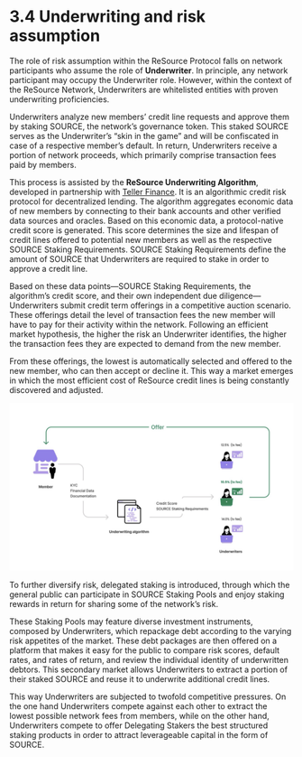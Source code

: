 # 3.4 Underwriting and risk assumption

The role of risk assumption within the ReSource Protocol falls on network participants who assume the role of **Underwriter**. In principle, any network participant may occupy the Underwriter role. However, within the context of the ReSource Network, Underwriters are whitelisted entities with proven underwriting proficiencies.

Underwriters analyze new members’ credit line requests and approve them by staking SOURCE, the network’s governance token. This staked SOURCE serves as the Underwriter’s “skin in the game” and will be confiscated in case of a respective member’s default. In return, Underwriters receive a portion of network proceeds, which primarily comprise transaction fees paid by members.

This process is assisted by the **ReSource Underwriting Algorithm**, developed in partnership with [Teller Finance](https://teller.finance). It is an algorithmic credit risk protocol for decentralized lending. The algorithm aggregates economic data of new members by connecting to their bank accounts and other verified data sources and oracles. Based on this economic data, a protocol-native credit score is generated. This score determines the size and lifespan of credit lines offered to potential new members as well as the respective SOURCE Staking Requirements. SOURCE Staking Requirements define the amount of SOURCE that Underwriters are required to stake in order to approve a credit line.

Based on these data points—SOURCE Staking Requirements, the algorithm’s credit score, and their own independent due diligence—Underwriters submit credit term offerings in a competitive auction scenario. These offerings detail the level of transaction fees the new member will have to pay for their activity within the network. Following an efficient market hypothesis, the higher the risk an Underwriter identifies, the higher the transaction fees they are expected to demand from the new member.

From these offerings, the lowest is automatically selected and offered to the new member, who can then accept or decline it. This way a market emerges in which the most efficient cost of ReSource credit lines is being constantly discovered and adjusted.

![](<../.gitbook/assets/image (15).png>)

To further diversify risk, delegated staking is introduced, through which the general public can participate in SOURCE Staking Pools and enjoy staking rewards in return for sharing some of the network’s risk.

These Staking Pools may feature diverse investment instruments, composed by Underwriters, which repackage debt according to the varying risk appetites of the market. These debt packages are then offered on a platform that makes it easy for the public to compare risk scores, default rates, and rates of return, and review the individual identity of underwritten debtors. This secondary market allows Underwriters to extract a portion of their staked SOURCE and reuse it to underwrite additional credit lines.

This way Underwriters are subjected to twofold competitive pressures. On the one hand Underwriters compete against each other to extract the lowest possible network fees from members, while on the other hand, Underwriters compete to offer Delegating Stakers the best structured staking products in order to attract leverageable capital in the form of SOURCE.
